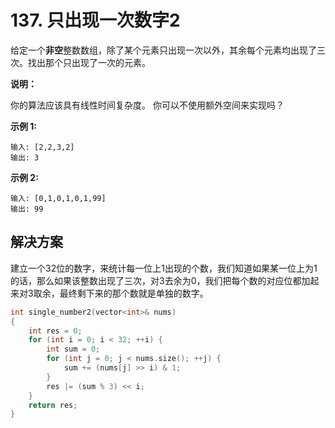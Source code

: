 # 137. 只出现一次数字2

给定一个**非空**整数数组，除了某个元素只出现一次以外，其余每个元素均出现了三次。找出那个只出现了一次的元素。

**说明：**

你的算法应该具有线性时间复杂度。 你可以不使用额外空间来实现吗？

**示例 1:**

```
输入: [2,2,3,2]
输出: 3

```

**示例 2:**

```
输入: [0,1,0,1,0,1,99]
输出: 99
```

## 解决方案

建立一个32位的数字，来统计每一位上1出现的个数，我们知道如果某一位上为1的话，那么如果该整数出现了三次，对3去余为0，我们把每个数的对应位都加起来对3取余，最终剩下来的那个数就是单独的数字。

```c++
int single_number2(vector<int>& nums)
{
    int res = 0;
    for (int i = 0; i < 32; ++i) {
        int sum = 0;
        for (int j = 0; j < nums.size(); ++j) {
            sum += (nums[j] >> i) & 1;
        }
        res |= (sum % 3) << i;
    }
    return res;
}

```

